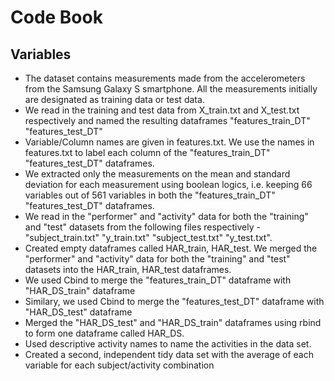 Code Book
==========

Variables
---------
+ The dataset contains measurements made from the accelerometers from the Samsung Galaxy S smartphone. All the measurements initially are designated as training data or test data. 
+ We read in the training and test data from X_train.txt and X_test.txt respectively and named the resulting dataframes "features_train_DT" "features_test_DT"
+ Variable/Column names are given in features.txt. We use the names in features.txt to label each column of the "features_train_DT" "features_test_DT" dataframes.
+ We extracted only the measurements on the mean and standard deviation for each measurement using boolean logics, i.e. keeping 66 variables out of 561 variables in both the "features_train_DT" "features_test_DT" dataframes. 
+ We read in the "performer" and "activity" data for both the "training" and "test" datasets from the following files respectively - "subject_train.txt" "y_train.txt" "subject_test.txt" "y_test.txt".
+ Created empty dataframes called HAR_train, HAR_test. We merged the "performer" and "activity" data for both the "training" and "test" datasets into the HAR_train, HAR_test dataframes.
+ We used Cbind to merge the "features_train_DT" dataframe with "HAR_DS_train" dataframe
+ Similary, we used Cbind to merge the "features_test_DT" dataframe with "HAR_DS_test" dataframe
+ Merged the "HAR_DS_test" and "HAR_DS_train" dataframes using rbind to form one dataframe called HAR_DS.
+ Used descriptive activity names to name the activities in the data set.
+ Created a second, independent tidy data set with the average of each variable for each subject/activity combination